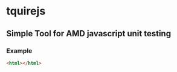 # tquirejs

## Simple Tool for AMD javascript unit testing

### Example

``` html
<html></html>
```
